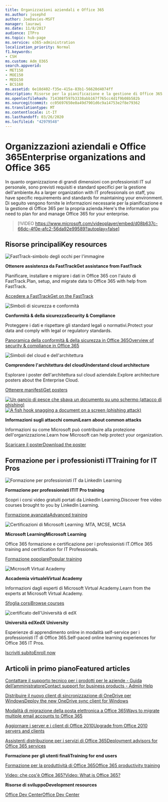 ```yaml
---
title: Organizzazioni aziendali e Office 365
ms.author: josephd
author: JoeDavies-MSFT
manager: laurawi
ms.date: 11/8/2017
audience: ITPro
ms.topic: hub-page
ms.service: o365-administration
localization_priority: Normal
f1.keywords:
- CSH
ms.custom: Adm_O365
search.appverid:
- MET150
- MOE150
- MED150
- BCS160
ms.assetid: 6e18d402-f35e-415a-83b1-56620d4074ff
description: Risorse per la pianificazione e la gestione di Office 365 per l'organizzazione aziendale.
ms.openlocfilehash: 714308f597b3338abb167f765cc4d1f9b08b582b
ms.sourcegitcommit: cc05697650e0a49d7901d6c9a14753e2f8e79362
ms.translationtype: MT
ms.contentlocale: it-IT
ms.lasthandoff: 03/26/2020
ms.locfileid: "42979548"
---
```

# <a name="enterprise-organizations-and-office-365"></a><span data-ttu-id="620bd-103">Organizzazioni aziendali e Office 365</span><span class="sxs-lookup"><span data-stu-id="620bd-103">Enterprise organizations and Office 365</span></span>

<span data-ttu-id="620bd-104">In quanto organizzazione di grandi dimensioni con professionisti IT sul personale, sono previsti requisiti e standard specifici per la gestione dell'ambiente.</span><span class="sxs-lookup"><span data-stu-id="620bd-104">As a larger organization with IT professionals on staff, you have specific requirements and standards for maintaining your environment.</span></span> <span data-ttu-id="620bd-105">Di seguito vengono fornite le informazioni necessarie per la pianificazione e la gestione di Office 365 per la propria azienda.</span><span class="sxs-lookup"><span data-stu-id="620bd-105">Here's the information you need to plan for and manage Office 365 for your enterprise.</span></span>
  

> [!VIDEO https://www.microsoft.com/videoplayer/embed/d08b637c-66dc-4f0e-afc2-56da92e99589?autoplay=false]
  
## <a name="key-resources"></a><span data-ttu-id="620bd-106">Risorse principali</span><span class="sxs-lookup"><span data-stu-id="620bd-106">Key resources</span></span>

![FastTrack-simbolo degli occhi per l'immagine](media/263443cf-d8bd-460b-ac46-a08323551f3f.png)
  
 <span data-ttu-id="620bd-108">**Ottenere assistenza da FastTrack**</span><span class="sxs-lookup"><span data-stu-id="620bd-108">**Get assistance from FastTrack**</span></span>
  
<span data-ttu-id="620bd-109">Pianificare, installare e migrare i dati in Office 365 con l'aiuto di FastTrack.</span><span class="sxs-lookup"><span data-stu-id="620bd-109">Plan, setup, and migrate data to Office 365 with help from FastTrack.</span></span>
  
[<span data-ttu-id="620bd-110">Accedere a FastTrack</span><span class="sxs-lookup"><span data-stu-id="620bd-110">Get on the FastTrack</span></span>](https://go.microsoft.com/fwlink/?linkid=238431)
  
![Simboli di sicurezza e conformità](media/f96c2cdf-d151-4f44-bb11-20bb7f366a21.png)
  
 <span data-ttu-id="620bd-112">**Conformità &amp; della sicurezza**</span><span class="sxs-lookup"><span data-stu-id="620bd-112">**Security &amp; Compliance**</span></span>
  
<span data-ttu-id="620bd-113">Proteggere i dati e rispettare gli standard legali o normativi.</span><span class="sxs-lookup"><span data-stu-id="620bd-113">Protect your data and comply with legal or regulatory standards.</span></span>
  
[<span data-ttu-id="620bd-114">Panoramica della conformità &amp; della sicurezza in Office 365</span><span class="sxs-lookup"><span data-stu-id="620bd-114">Overview of security &amp; compliance in Office 365</span></span>](https://support.office.com/article/dcb83b2c-ac66-4ced-925d-50eb9698a0b2)
  
![Simboli del cloud e dell'architettura](media/2850ac8d-4c99-4825-869e-83724c4ef54e.png)
  
 <span data-ttu-id="620bd-116">**Comprendere l'architettura del cloud**</span><span class="sxs-lookup"><span data-stu-id="620bd-116">**Understand cloud architecture**</span></span>
  
<span data-ttu-id="620bd-117">Esplorare i poster dell'architettura sul cloud aziendale.</span><span class="sxs-lookup"><span data-stu-id="620bd-117">Explore architecture posters about the Enterprise Cloud.</span></span>
  
[<span data-ttu-id="620bd-118">Ottenere manifesti</span><span class="sxs-lookup"><span data-stu-id="620bd-118">Get posters</span></span>](https://aka.ms/cloudarch)
  
<span data-ttu-id="620bd-119">[![Un gancio di pesce che sbava un documento su uno schermo (attacco di phishing)](media/dc32a996-623a-400c-9b7a-ed1b89a56948.png)](https://aka.ms/commonattacks)</span><span class="sxs-lookup"><span data-stu-id="620bd-119">[![A fish hook snagging a document on a screen (phishing attack)](media/dc32a996-623a-400c-9b7a-ed1b89a56948.png)](https://aka.ms/commonattacks)</span></span>
  
 <span data-ttu-id="620bd-120">**Informazioni sugli attacchi comuni**</span><span class="sxs-lookup"><span data-stu-id="620bd-120">**Learn about common attacks**</span></span>
  
<span data-ttu-id="620bd-121">Informazioni su come Microsoft può contribuire alla protezione dell'organizzazione.</span><span class="sxs-lookup"><span data-stu-id="620bd-121">Learn how Microsoft can help protect your organization.</span></span>
  
[<span data-ttu-id="620bd-122">Scaricare il poster</span><span class="sxs-lookup"><span data-stu-id="620bd-122">Download the poster</span></span>](https://aka.ms/commonattacks)
  
## <a name="training-for-it-pros"></a><span data-ttu-id="620bd-123">Formazione per i professionisti IT</span><span class="sxs-lookup"><span data-stu-id="620bd-123">Training for IT Pros</span></span>

![Formazione per professionisti IT da LinkedIn Learning](media/b951eac7-9d99-42b5-86a3-3058a6445077.png)
  
 <span data-ttu-id="620bd-125">**Formazione per professionisti IT**</span><span class="sxs-lookup"><span data-stu-id="620bd-125">**IT Pro training**</span></span>
  
<span data-ttu-id="620bd-126">Scopri i corsi video gratuiti portati da LinkedIn Learning.</span><span class="sxs-lookup"><span data-stu-id="620bd-126">Discover free video courses brought to you by LinkedIn Learning.</span></span>
  
[<span data-ttu-id="620bd-127">Formazione avanzata</span><span class="sxs-lookup"><span data-stu-id="620bd-127">Advanced training</span></span>](https://support.office.com/article/68cc9b95-0bdc-491e-a81f-ee70b3ec63c5.aspx)
  
![Certificazioni di Microsoft Learning: MTA, MCSE, MCSA](media/8eab3b6a-5aff-423c-9c57-fd078fdebca8.png)
  
 <span data-ttu-id="620bd-129">**Microsoft Learning**</span><span class="sxs-lookup"><span data-stu-id="620bd-129">**Microsoft Learning**</span></span>
  
<span data-ttu-id="620bd-130">Office 365 formazione e certificazione per i professionisti IT.</span><span class="sxs-lookup"><span data-stu-id="620bd-130">Office 365 training and certification for IT Professionals.</span></span>
  
[<span data-ttu-id="620bd-131">Formazione popolare</span><span class="sxs-lookup"><span data-stu-id="620bd-131">Popular training</span></span>](https://go.microsoft.com/fwlink/?linkid=826247)
  
![Microsoft Virtual Academy](media/1bced083-acd6-4705-9f22-22009166a5d7.png)
  
 <span data-ttu-id="620bd-133">**Accademia virtuale**</span><span class="sxs-lookup"><span data-stu-id="620bd-133">**Virtual Academy**</span></span>
  
<span data-ttu-id="620bd-134">Informazioni dagli esperti di Microsoft Virtual Academy.</span><span class="sxs-lookup"><span data-stu-id="620bd-134">Learn from the experts at Microsoft Virtual Academy.</span></span>
  
[<span data-ttu-id="620bd-135">Sfoglia corsi</span><span class="sxs-lookup"><span data-stu-id="620bd-135">Browse courses</span></span>](https://go.microsoft.com/fwlink/?linkid=826248)
  
![certificato dell'Università di edX](media/c52ff863-94fa-4d6e-b91f-f9057956a7b0.png)
  
 <span data-ttu-id="620bd-137">**Università edX**</span><span class="sxs-lookup"><span data-stu-id="620bd-137">**edX University**</span></span>
  
<span data-ttu-id="620bd-138">Esperienze di apprendimento online in modalità self-service per i professionisti IT di Office 365.</span><span class="sxs-lookup"><span data-stu-id="620bd-138">Self-paced online learning experiences for Office 365 IT Pros.</span></span>
  
[<span data-ttu-id="620bd-139">Iscriviti subito</span><span class="sxs-lookup"><span data-stu-id="620bd-139">Enroll now</span></span>](https://go.microsoft.com/fwlink/?linkid=852994)
  
## <a name="featured-articles"></a><span data-ttu-id="620bd-140">Articoli in primo piano</span><span class="sxs-lookup"><span data-stu-id="620bd-140">Featured articles</span></span>

[<span data-ttu-id="620bd-141">Contattare il supporto tecnico per i prodotti per le aziende - Guida dell’amministratore</span><span class="sxs-lookup"><span data-stu-id="620bd-141">Contact support for business products - Admin Help</span></span>](https://support.office.com/article/32a17ca7-6fa0-4870-8a8d-e25ba4ccfd4b)
  
[<span data-ttu-id="620bd-142">Distribuire il nuovo client di sincronizzazione di OneDrive per Windows</span><span class="sxs-lookup"><span data-stu-id="620bd-142">Deploy the new OneDrive sync client for Windows</span></span>](https://support.office.com/article/3f3a511c-30c6-404a-98bf-76f95c519668)
  
[<span data-ttu-id="620bd-143">Modalità di migrazione della posta elettronica a Office 365</span><span class="sxs-lookup"><span data-stu-id="620bd-143">Ways to migrate multiple email accounts to Office 365</span></span>](https://support.office.com/article/0a4913fe-60fb-498f-9155-a86516418842)
  
[<span data-ttu-id="620bd-144">Aggiornare i server e i client di Office 2010</span><span class="sxs-lookup"><span data-stu-id="620bd-144">Upgrade from Office 2010 servers and clients</span></span>](upgrade-from-office-2010-servers-and-products.md)
  
[<span data-ttu-id="620bd-145">Assistenti distribuzione per i servizi di Office 365</span><span class="sxs-lookup"><span data-stu-id="620bd-145">Deployment advisors for Office 365 services</span></span>](deployment-advisors-for-office-365.md)
  
 <span data-ttu-id="620bd-146">**Formazione per gli utenti finali**</span><span class="sxs-lookup"><span data-stu-id="620bd-146">**Training for end users**</span></span>
  
[<span data-ttu-id="620bd-147">Formazione per la produttività di Office 365</span><span class="sxs-lookup"><span data-stu-id="620bd-147">Office 365 productivity training</span></span>](https://support.office.com/article/af07cb6b-980d-4f33-8599-322582767408)
  
[<span data-ttu-id="620bd-148">Video: che cos'è Office 365?</span><span class="sxs-lookup"><span data-stu-id="620bd-148">Video: What is Office 365?</span></span>](https://support.office.com/article/847caf12-2589-452c-8aca-1c009797678b)
  
 <span data-ttu-id="620bd-149">**Risorse di sviluppo**</span><span class="sxs-lookup"><span data-stu-id="620bd-149">**Development resources**</span></span>
  
[<span data-ttu-id="620bd-150">Office Dev Center</span><span class="sxs-lookup"><span data-stu-id="620bd-150">Office Dev Center</span></span>](https://go.microsoft.com/fwlink/?linkid=615418)
  

